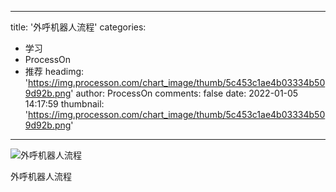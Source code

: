 
---
title: '外呼机器人流程'
categories: 
 - 学习
 - ProcessOn
 - 推荐
headimg: 'https://img.processon.com/chart_image/thumb/5c453c1ae4b03334b509d92b.png'
author: ProcessOn
comments: false
date: 2022-01-05 14:17:59
thumbnail: 'https://img.processon.com/chart_image/thumb/5c453c1ae4b03334b509d92b.png'
---

<div>   
<img class="thumb" alt="外呼机器人流程" src="https://img.processon.com/chart_image/thumb/5c453c1ae4b03334b509d92b.png" referrerpolicy="no-referrer">
<p>外呼机器人流程</p>  
</div>
            